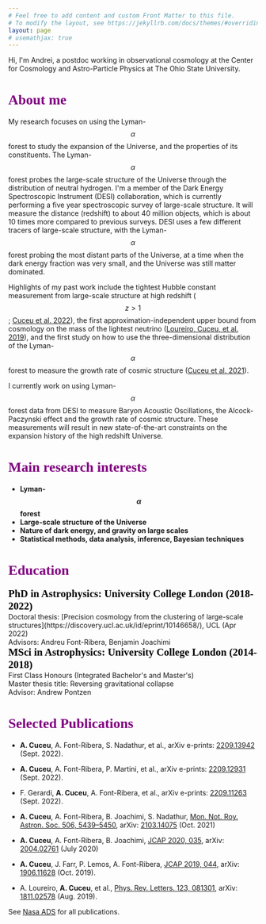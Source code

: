 ```yaml
---
# Feel free to add content and custom Front Matter to this file.
# To modify the layout, see https://jekyllrb.com/docs/themes/#overriding-theme-defaults
layout: page
# usemathjax: true
---
```



Hi, I'm Andrei, a postdoc working in observational cosmology at the Center for Cosmology and Astro-Particle Physics at The Ohio State University.

<h1 style="font-family:'Calibri Light';color: purple" id="about">About me </h1>

My research focuses on using the Lyman-$$\alpha$$ forest to study the expansion of the Universe, and the properties of its constituents. The Lyman-$$\alpha$$ forest probes the large-scale structure of the Universe through the distribution of neutral hydrogen. I'm a member of the Dark Energy Spectroscopic Instrument (DESI) collaboration, which is currently performing a five year spectroscopic survey of large-scale structure. It will measure the distance (redshift) to about 40 million objects, which is about 10 times more compared to previous surveys. DESI uses a few different tracers of large-scale structure, with the Lyman-$$\alpha$$ forest probing the most distant parts of the Universe, at a time when the dark energy fraction was very small, and the Universe was still matter dominated.

Highlights of my past work include the tightest Hubble constant measurement from large-scale structure at high redshift ($$z>1$$; [Cuceu et al. 2022](https://arxiv.org/abs/2209.13942)), the first approximation-independent upper bound from cosmology on the mass of the lightest neutrino ([Loureiro, Cuceu, et al. 2019](https://doi.org/10.1103/PhysRevLett.123.081301)), and the first study on how to use the three-dimensional distribution of the Lyman-$$\alpha$$ forest to measure the growth rate of cosmic structure ([Cuceu et al. 2021](https://doi.org/10.1093/mnras/stab1999)).

I currently work on using Lyman-$$\alpha$$ forest data from DESI to measure Baryon Acoustic Oscillations, the Alcock-Paczynski effect and the growth rate of cosmic structure. These measurements will result in new state-of-the-art constraints on the expansion history of the high redshift Universe.

<h1 style="font-family:'Calibri Light';color: purple" id="research">Main research interests </h1>

* **Lyman-$$\alpha$$ forest**
* **Large-scale structure of the Universe**
* **Nature of dark energy, and gravity on large scales**
* **Statistical methods, data analysis, inference, Bayesian techniques**

<h1 style="font-family:'Calibri Light';color: purple" id="education">Education </h1>

<h2 style="font-family:'Calibri Light';color: black;font-weight: bold;margin: 0">PhD in Astrophysics: University College London (2018-2022) </h2>
Doctoral thesis: [Precision cosmology from the clustering of large-scale structures](https://discovery.ucl.ac.uk/id/eprint/10146658/), UCL (Apr 2022)<br>
Advisors: Andreu Font-Ribera, Benjamin Joachimi<br>
<h2 style="font-family:'Calibri Light';color: black;font-weight: bold;margin: 0">MSci in Astrophysics: University College London (2014-2018) </h2>
First Class Honours (Integrated Bachelor's and Master's)<br>
Master thesis title: Reversing gravitational collapse<br>
Advisor: Andrew Pontzen

<h1 style="font-family:'Calibri Light';color: purple" id="publications">Selected Publications </h1>

* **A. Cuceu**, A. Font-Ribera, S. Nadathur, et al., arXiv e-prints: [2209.13942](https://arxiv.org/abs/2209.13942) (Sept. 2022).

* **A. Cuceu**, A. Font-Ribera, P. Martini, et al., arXiv e-prints: [2209.12931](https://arxiv.org/abs/2209.12931) (Sept. 2022).

* F. Gerardi, **A. Cuceu**, A. Font-Ribera, et al., arXiv e-prints: [2209.11263](https://arxiv.org/abs/2209.11263) (Sept. 2022).

* **A. Cuceu**, A. Font-Ribera, B. Joachimi, S. Nadathur, [Mon. Not. Roy. Astron. Soc. 506, 5439–5450](https://doi.org/10.1093/mnras/stab1999), arXiv: [2103.14075](https://arxiv.org/abs/2103.14075) (Oct. 2021)

* **A. Cuceu**, A. Font-Ribera, B. Joachimi, [JCAP 2020, 035](https://doi.org/10.1088/1475-7516/2020/07/035), arXiv: [2004.02761](https://arxiv.org/abs/2004.02761) (July 2020)

* **A. Cuceu**, J. Farr, P. Lemos, A. Font-Ribera, [JCAP 2019, 044](https://doi.org/10.1088/1475-7516/2019/10/044), arXiv: [1906.11628](https://arxiv.org/abs/1906.11628) (Oct. 2019).

* A. Loureiro, **A. Cuceu**, et al., [Phys. Rev. Letters. 123, 081301](https://doi.org/10.1103/PhysRevLett.123.081301), arXiv: [1811.02578](https://arxiv.org/abs/1811.02578) (Aug. 2019).

See [Nasa ADS](https://ui.adsabs.harvard.edu/search/q=author%3A"Cuceu%2C%20Andrei"&sort=date%20desc%2C%20bibcode%20desc&p_=0) for all publications.
